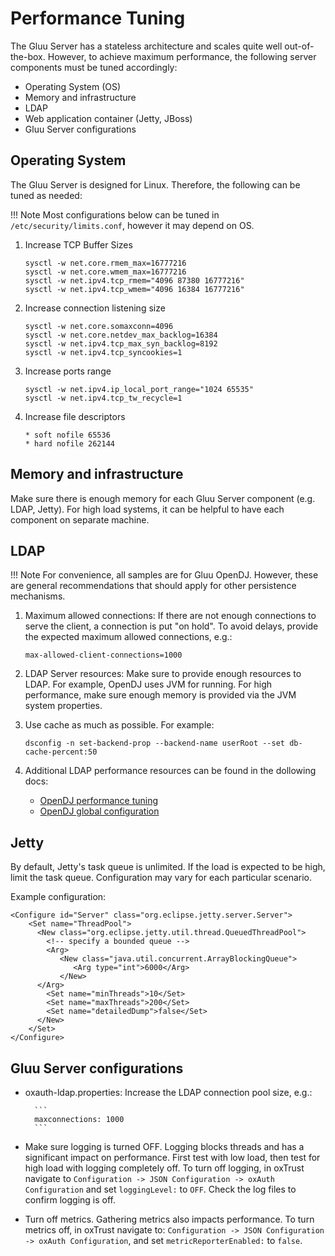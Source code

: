 # Performance Tuning  

The Gluu Server has a stateless architecture and scales quite well out-of-the-box. However, to achieve maximum performance, the following server components must be tuned accordingly: 

- Operating System (OS)    
- Memory and infrastructure   
- LDAP        
- Web application container (Jetty, JBoss)   
- Gluu Server configurations    

## Operating System

The Gluu Server is designed for Linux. Therefore, the following can be tuned as needed:   

!!! Note
    Most configurations below can be tuned in `/etc/security/limits.conf`, however it may depend on OS. 

1. Increase TCP Buffer Sizes

   ```
   sysctl -w net.core.rmem_max=16777216
   sysctl -w net.core.wmem_max=16777216
   sysctl -w net.ipv4.tcp_rmem="4096 87380 16777216"
   sysctl -w net.ipv4.tcp_wmem="4096 16384 16777216"
   ```

1. Increase connection listening size

   ```
   sysctl -w net.core.somaxconn=4096
   sysctl -w net.core.netdev_max_backlog=16384
   sysctl -w net.ipv4.tcp_max_syn_backlog=8192
   sysctl -w net.ipv4.tcp_syncookies=1
   ```

1. Increase ports range
   ```
   sysctl -w net.ipv4.ip_local_port_range="1024 65535"
   sysctl -w net.ipv4.tcp_tw_recycle=1
   ```

1. Increase file descriptors
   ```
   * soft nofile 65536
   * hard nofile 262144
   ```

## Memory and infrastructure

Make sure there is enough memory for each Gluu Server component (e.g. LDAP, Jetty). For high load systems, it can be helpful to have each component on separate machine.   

## LDAP 

!!! Note
    For convenience, all samples are for Gluu OpenDJ. However, these are general recommendations that should apply for other persistence mechanisms.

1. Maximum allowed connections: If there are not enough connections to serve the client, a connection is put "on hold". To avoid delays, provide the expected maximum allowed connections, e.g.:

    ```
    max-allowed-client-connections=1000
    ```
    
1. LDAP Server resources: Make sure to provide enough resources to LDAP. For example, OpenDJ uses JVM for running. For high performance, make sure enough memory is provided via the JVM system properties.
    
1. Use cache as much as possible. For example: 

   ```
   dsconfig -n set-backend-prop --backend-name userRoot --set db-cache-percent:50
   ```

1. Additional LDAP performance resources can be found in the dollowing docs:    

    - [OpenDJ performance tuning](https://backstage.forgerock.com/#!/docs/opendj/2.6.0/admin-guide/chap-tuning)     
    - [OpenDJ global configuration](http://opendj.forgerock.org/opendj-server/configref/global.html#max-allowed-client-connections)      


## Jetty

By default, Jetty's task queue is unlimited. If the load is expected to be high, limit the task queue. Configuration may vary for each particular scenario.

Example configuration:

```
<Configure id="Server" class="org.eclipse.jetty.server.Server">
    <Set name="ThreadPool">
      <New class="org.eclipse.jetty.util.thread.QueuedThreadPool">
        <!-- specify a bounded queue -->
        <Arg>
           <New class="java.util.concurrent.ArrayBlockingQueue">
              <Arg type="int">6000</Arg>
           </New>
      </Arg>
        <Set name="minThreads">10</Set>
        <Set name="maxThreads">200</Set>
        <Set name="detailedDump">false</Set>
      </New>
    </Set>
</Configure>
```

## Gluu Server configurations

- oxauth-ldap.properties: Increase the LDAP connection pool size, e.g.: 

        ```
        maxconnections: 1000
        ```

- Make sure logging is turned OFF. Logging blocks threads and has a significant impact on performance. First test with low load, then test for high load with logging completely off. To turn off logging, in oxTrust navigate to `Configuration -> JSON Configuration -> oxAuth Configuration` and set `loggingLevel:` to `OFF`. Check the log files to confirm logging is off.
 
- Turn off metrics. Gathering metrics also impacts performance. To turn metrics off, in oxTrust navigate to: `Configuration -> JSON Configuration -> oxAuth Configuration`, and set `metricReporterEnabled:` to `false`.
